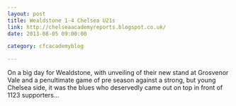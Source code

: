 ```yaml
---
layout: post
title: Wealdstone 1-4 Chelsea U21s
link: http://chelseaacademyreports.blogspot.co.uk/
date: 2013-08-05 09:00:00

category: cfcacademyblog

---
```


On a big day for Wealdstone, with unveiling of their new stand at Grosvenor Vale and a penultimate game of 
pre season against a strong, but young Chelsea side, it was the blues who deservedly came out on top in 
front of 1123 supporters...
